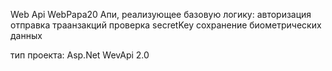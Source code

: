 Web Api WebPapa20
Апи, реализующее базовую логику:
авторизация
отправка траанзакций
проверка secretKey
сохранение биометрических данных

тип проекта: Asp.Net WevApi 2.0
